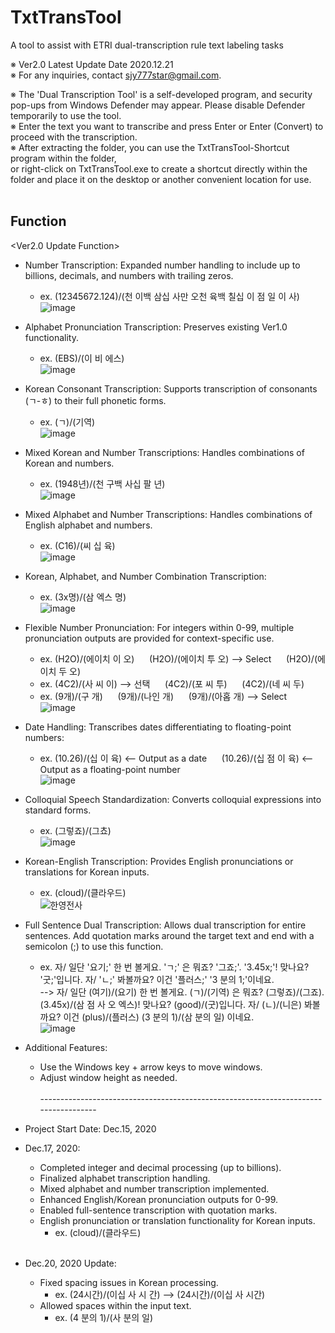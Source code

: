 # TxtTransTool
A tool to assist with ETRI dual-transcription rule text labeling tasks<br>

※ Ver2.0 Latest Update Date 2020.12.21<br>
※ For any inquiries, contact sjy777star@gmail.com.<br>

<How To Use>
※ The 'Dual Transcription Tool' is a self-developed program, and security pop-ups from Windows Defender may appear. Please disable Defender temporarily to use the tool. <br>
※ Enter the text you want to transcribe and press Enter or Enter (Convert) to proceed with the transcription.<br>
※ After extracting the folder, you can use the TxtTransTool-Shortcut program within the folder,<br>
or right-click on TxtTransTool.exe to create a shortcut directly within the folder and place it on the desktop or another convenient location for use.<br>
<br>
  
## Function
<Ver2.0 Update Function>
* Number Transcription: Expanded number handling to include up to billions, decimals, and numbers with trailing zeros.
    - ex. (12345672.124)/(천 이백 삼십 사만 오천 육백 칠십 이 점 일 이 사)<br>
  ![image](https://user-images.githubusercontent.com/46860669/102712558-83333200-4305-11eb-9d01-95867ad7cba6.png)<br>

* Alphabet Pronunciation Transcription: Preserves existing Ver1.0 functionality.
  - ex. (EBS)/(이 비 에스)<br>
  ![image](https://user-images.githubusercontent.com/46860669/102716823-9d7b0900-4321-11eb-92fb-c53282651f71.png)<br>

* Korean Consonant Transcription: Supports transcription of consonants (ㄱ-ㅎ) to their full phonetic forms. 
  - ex. (ㄱ)/(기역)<br>
  ![image](https://user-images.githubusercontent.com/46860669/102716850-ca2f2080-4321-11eb-99e2-8a1a493b9ee6.png)<br>
  
* Mixed Korean and Number Transcriptions: Handles combinations of Korean and numbers.
  - ex. (1948년)/(천 구백 사십 팔 년)<br>
  ![image](https://user-images.githubusercontent.com/46860669/102718052-6872b480-4329-11eb-9cae-7f413ec7e6f5.png)<br>
  
* Mixed Alphabet and Number Transcriptions: Handles combinations of English alphabet and numbers.
  - ex. (C16)/(씨 십 육)<br>
  ![image](https://user-images.githubusercontent.com/46860669/102718696-d1a7f700-432c-11eb-89c1-5709d9da8a5d.png)<br>
  
* Korean, Alphabet, and Number Combination Transcription:
  - ex. (3x명)/(삼 엑스 명)<br>
  ![image](https://user-images.githubusercontent.com/46860669/102718688-c0f78100-432c-11eb-9d78-ab142d155ae7.png)<br>
  
* Flexible Number Pronunciation: For integers within 0-99, multiple pronunciation outputs are provided for context-specific use.
  - ex. (H2O)/(에이치 이 오)
   &nbsp;&nbsp;&nbsp;&nbsp;&nbsp;(H2O)/(에이치 투 오) --> Select
   &nbsp;&nbsp;&nbsp;&nbsp;&nbsp;(H2O)/(에이치 두 오) 
  - ex. (4C2)/(사 씨 이) --> 선택 
   &nbsp;&nbsp;&nbsp;&nbsp;&nbsp;(4C2)/(포 씨 투) 
   &nbsp;&nbsp;&nbsp;&nbsp;&nbsp;(4C2)/(네 씨 두) 
  - ex. (9개)/(구 개) 
   &nbsp;&nbsp;&nbsp;&nbsp;&nbsp;(9개)/(나인 개) 
   &nbsp;&nbsp;&nbsp;&nbsp;&nbsp;(9개)/(아홉 개) --> Select <br>
  ![image](https://user-images.githubusercontent.com/46860669/102718153-f9499000-4329-11eb-9b0c-dd82829f3d19.png)<br>

 * Date Handling: Transcribes dates differentiating to floating-point numbers:
   - ex. (10.26)/(십 이 육) <-- Output as a date
   &nbsp;&nbsp;&nbsp;&nbsp;&nbsp;(10.26)/(십 점 이 육) <-- Output as a floating-point number<br>
   ![image](https://user-images.githubusercontent.com/46860669/102718205-46c5fd00-432a-11eb-8f3a-b0585f0ca660.png)<br>
        
 * Colloquial Speech Standardization: Converts colloquial expressions into standard forms.
   - ex. (그렇죠)/(그쵸)<br>
  ![image](https://user-images.githubusercontent.com/46860669/102710691-68f25780-42f7-11eb-95fb-e4d4def2cb6d.png)<br>
  
 * Korean-English Transcription: Provides English pronunciations or translations for Korean inputs.
    - ex. (cloud)/(클라우드) <br>
  ![한영전사](https://user-images.githubusercontent.com/46860669/102710567-7529e500-42f6-11eb-9e8f-4e284e6018aa.PNG)<br>
  
 * Full Sentence Dual Transcription: Allows dual transcription for entire sentences. Add quotation marks around the target text and end with a semicolon (;) to use this function.
    - ex. 자/ 일단 '요기;' 한 번 볼게요. 'ㄱ;' 은 뭐죠? '그죠;'. '3.45x;'! 맞나요? '굿;'입니다. 자/ 'ㄴ;' 봐볼까요? 이건 '플러스;' '3 분의 1;'이네요. 
  <br>--> 자/ 일단 (여기)/(요기) 한 번 볼게요. (ㄱ)/(기역) 은 뭐죠? (그렇죠)/(그죠). (3.45x)/(삼 점 사 오 엑스)! 맞나요? (good)/(굿)입니다. 자/ (ㄴ)/(니은) 봐볼까요? 이건 (plus)/(플러스) (3 분의 1)/(삼 분의 일) 이네요.<br>
![image](https://user-images.githubusercontent.com/46860669/102718631-7bd34f00-432c-11eb-9bab-1d16e82577a7.png)<br>

* Additional Features:
    - Use the Windows key + arrow keys to move windows.
    - Adjust window height as needed.
<br><br>
------------------------------------------------------------------------------------<br>
* Project Start Date: Dec.15, 2020 <br>
* Dec.17, 2020: <br>
  - Completed integer and decimal processing (up to billions).
  - Finalized alphabet transcription handling.
  - Mixed alphabet and number transcription implemented.
  - Enhanced English/Korean pronunciation outputs for 0-99.
  - Enabled full-sentence transcription with quotation marks.
  - English pronunciation or translation functionality for Korean inputs.
    * ex. (cloud)/(클라우드)
<br><br>
* Dec.20, 2020 Update:
  - Fixed spacing issues in Korean processing.
    * ex. (24시간)/(이십 사 시 간)  --> (24시간)/(이십 사 시간)
  - Allowed spaces within the input text.
    * ex. (4 분의 1)/(사 분의 일)
